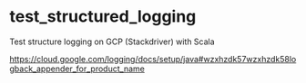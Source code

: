 # test_structured_logging
Test structure logging on GCP (Stackdriver) with Scala

https://cloud.google.com/logging/docs/setup/java#wzxhzdk57wzxhzdk58logback_appender_for_product_name



